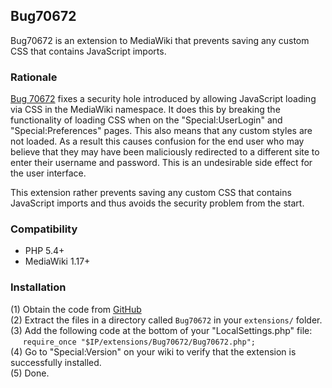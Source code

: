 ## Bug70672
Bug70672 is an extension to MediaWiki that prevents saving any custom CSS that contains JavaScript imports.


### Rationale
[Bug 70672](https://bugzilla.wikimedia.org/show_bug.cgi?id=70672) fixes a security hole introduced by allowing JavaScript loading via CSS in the MediaWiki namespace. It does this by breaking the functionality of loading CSS when on the "Special:UserLogin" and "Special:Preferences" pages. This also means that any custom styles are not loaded. As a result this causes confusion for the end user who may believe that they may have been maliciously redirected to a different site to enter their username and password. This is an undesirable side effect for the user interface.

This extension rather prevents saving any custom CSS that contains JavaScript imports and thus avoids the security problem from the start.


### Compatibility
* PHP 5.4+
* MediaWiki 1.17+


### Installation
(1) Obtain the code from [GitHub](https://github.com/Alexia/Bug70672)  
(2) Extract the files in a directory called ``Bug70672`` in your ``extensions/`` folder.  
(3) Add the following code at the bottom of your "LocalSettings.php" file:  
&nbsp;&nbsp;&nbsp;&nbsp;&nbsp;``require_once "$IP/extensions/Bug70672/Bug70672.php";``  
(4) Go to "Special:Version" on your wiki to verify that the extension is successfully installed.  
(5) Done.
